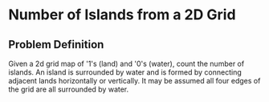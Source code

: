 # Number of Islands from a 2D Grid

## Problem Definition

Given a 2d grid map of '1's (land) and '0's (water), count the number of islands. An island is surrounded by water and is formed by connecting adjacent lands horizontally or vertically. It may be assumed all four edges of the grid are all surrounded by water.


